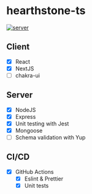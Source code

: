 # hearthstone-ts

[![server](https://github.com/wozniaklukasz/hearthstone-ts/actions/workflows/server.yml/badge.svg)](https://github.com/wozniaklukasz/hearthstone-ts/actions/workflows/server.yml)

## Client

- [x] React
- [x] NextJS
- [ ] chakra-ui

## Server

- [x] NodeJS
- [x] Express
- [x] Unit testing with Jest
- [x] Mongoose
- [ ] Schema validation with Yup

## CI/CD

- [x] GitHub Actions
  - [x] Eslint & Prettier
  - [x] Unit tests
